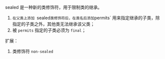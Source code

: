 sealed 是一种新的类修饰符，用于限制类的继承。

1. `在父类上添加 `sealed` 类修饰符后，在类名后添加 `permits` 用来指定继承的子类，除指定的子类之外，其他类无法继承该父类；
2. 被 `permits` 指定的子类必须为 `final`；

扩展：
1. 类修饰符 `non-sealed`